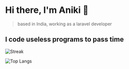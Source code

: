 # Hi there, I'm Aniki 👋
> based in India, working as a laravel developer
## I code useless programs to pass time
![Streak](https://streak-stats.demolab.com?user=N1-San&locale=en&mode=daily&theme=tokyonight)

![Top Langs](https://github-readme-stats.vercel.app/api/top-langs/?username=N1-San&layout=compact&theme=tokyonight)
